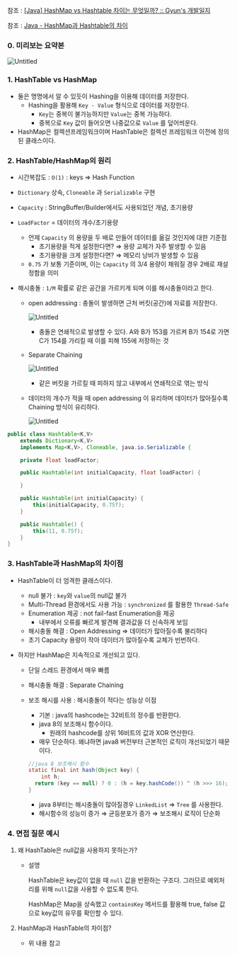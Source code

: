 참조 : [](https://devlog-wjdrbs96.tistory.com/253)[[Java] HashMap vs Hashtable 차이는 무엇일까? :: Gyun's 개발일지](https://devlog-wjdrbs96.tistory.com/253)

참조 : [](https://memostack.tistory.com/233)[Java - HashMap과 Hashtable의 차이](https://memostack.tistory.com/233)

### 0. 미리보는 요약본

![Untitled](https://s3-us-west-2.amazonaws.com/secure.notion-static.com/67d392a3-c8c9-4a08-a9a3-845431a0a58a/Untitled.png)

### 1. HashTable vs HashMap

- 둘은 명명에서 알 수 있듯이 Hashing을 이용해 데이터를 저장한다.
  - Hashing을 활용해 `Key - Value` 형식으로 데이터를 저장한다.
    - `Key`는 중복이 불가능하지만 `Value`는 중복 가능하다.
    - 중복으로 `Key` 값이 들어오면 나중값으로 `Value` 를 덮어씌운다.
- HashMap은 컬렉션프레임워크이며 HashTable은 컬렉션 프레임워크 이전에 정의된 클래스이다.

### 2. HashTable/HashMap의 원리

- 시간복잡도 : `O(1)` : keys ⇒ Hash Function

- `Dictionary` 상속, `Cloneable` 과 `Serializable` 구현

- `Capacity` : StringBuffer/Builder에서도 사용되었던 개념, 초기용량

- `LoadFactor` = 데이터의 개수/초기용량
  
  - 언제 `Capacity` 의 용량을 두 배로 만들어 데이터를 옮길 것인지에 대한 기준점
    - 초기용량을 적게 설정한다면? ⇒ 용량 교체가 자주 발생할 수 있음
    - 초기용량을 크게 설정한다면? ⇒ 메모리 낭비가 발생할 수 있음
  - `0.75` 가 보통 기준이며, 이는 `Capacity` 의 3/4 용량이 채워질 경우 2배로 재설정함을 의미

- 해시충돌 : `1/M` 확률로 같은 공간을 가르키게 되며 이를 해시충돌이라고 한다.
  
  - open addressing : 충돌이 발생하면 근처 버킷(공간)에 자료를 저장한다.
    
    ![Untitled](https://s3-us-west-2.amazonaws.com/secure.notion-static.com/f008c3bc-0325-4c77-a1c2-a8c105e366f1/Untitled.png)
    
    - 충돌은 연쇄적으로 발생할 수 있다. A와 B가 153를 가르켜 B가 154로 가면 C가 154를 가리킬 때 이를 피해 155에 저장하는 것
  
  - Separate Chaining
    
    ![Untitled](https://s3-us-west-2.amazonaws.com/secure.notion-static.com/180bddd7-54ef-43db-9400-28312b0ec053/Untitled.png)
    
    - 같은 버킷을 가르킬 때 피하지 않고 내부에서 연쇄적으로 엮는 방식
  
  - 데이터의 개수가 적을 때 open addressing 이 유리하며 데이터가 많아질수록 Chaining 방식이 유리하다.
    
    ![Untitled](https://s3-us-west-2.amazonaws.com/secure.notion-static.com/31567bb0-383a-4f37-a5bc-63e8db86eebd/Untitled.png)

```java
public class Hashtable<K,V>
    extends Dictionary<K,V>
    implements Map<K,V>, Cloneable, java.io.Serializable {

    private float loadFactor;

    public Hashtable(int initialCapacity, float loadFactor) {

    }

    public Hashtable(int initialCapacity) {
        this(initialCapacity, 0.75f); 
    }

    public Hashtable() {
        this(11, 0.75f);
    }
}
```

### 3. HashTable과 HashMap의 차이점

- HashTable이 더 엄격한 클래스이다.
  
  - null 불가 : `key`와 `value`의 null값 불가
  - Multi-Thread 환경에서도 사용 가능 : `synchronized` 를 활용한 `Thread-Safe`
  - Enumeration 제공 : not fail-fast Enumeration을 제공
    - 내부에서 오류를 빠르게 발견해 결과값을 더 신속하게 보임
  - 해시충돌 해결 : Open Addressing ⇒ 데이터가 많아질수록 불리하다
  - 초기 Capacity 용량이 작아 데이터가 많아질수록 교체가 빈번하다.

- 하지만 HashMap은 지속적으로 개선되고 있다.
  
  - 단일 스레드 환경에서 매우 빠름
  
  - 해시충돌 해결 : Separate Chaining
  
  - 보조 해시를 사용 : 해시충돌이 적다는 성능상 이점
    
    - 기본 : java의 hashcode는 32비트의 정수를 반환한다.
    - java 8의 보조해시 함수이다.
      - 원래의 hashcode를 상위 16비트의 값과 XOR 연산한다.
    - 매우 단순하다. 왜냐하면 java8 버전부터 근본적인 로직이 개선되었기 때문이다.
    
    ```java
    //java 8 보조해시 함수
    static final int hash(Object key) { 
        int h;
      return (key == null) ? 0 : (h = key.hashCode()) ^ (h >>> 16); 
    }
    ```
    
    - java 8부터는 해시충돌이 많아질경우 `LinkedList` ⇒ `Tree` 를 사용한다.
    - 해시함수의 성능이 증가 ⇒ 균등분포가 증가 ⇒ 보조해시 로직이 단순화

### 4. 면접 질문 예시

1. 왜 HashTable은 null값을 사용하지 못하는가?
   
   - 설명
     
     HashTable은 key값이 없을 때 `null` 값을 반환하는 구조다. 그러므로 예외처리를 위해 `null`값을 사용할 수 없도록 한다.
     
     HashMap은 Map을 상속했고 `containsKey` 메서드를 활용해 true, false 값으로 key값의 유무를 확인할 수 있다.

2. HashMap과 HashTable의 차이점?
   
   - 위 내용 참고
